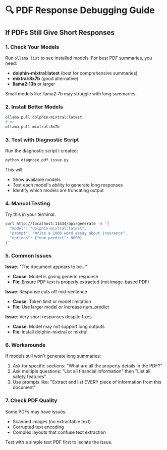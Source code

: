 # 🔍 PDF Response Debugging Guide

## If PDFs Still Give Short Responses

### 1. Check Your Models
Run `ollama list` to see installed models. For best PDF summaries, you need:
- **dolphin-mixtral:latest** (best for comprehensive summaries)
- **mixtral:8x7b** (good alternative)
- **llama2:13b** or larger

Small models like llama2:7b may struggle with long summaries.

### 2. Install Better Models
```bash
ollama pull dolphin-mixtral:latest
# or
ollama pull mixtral:8x7b
```

### 3. Test with Diagnostic Script
Run the diagnostic script I created:
```bash
python diagnose_pdf_issue.py
```

This will:
- Show available models
- Test each model's ability to generate long responses
- Identify which models are truncating output

### 4. Manual Testing
Try this in your terminal:
```bash
curl http://localhost:11434/api/generate -d '{
  "model": "dolphin-mixtral:latest",
  "prompt": "Write a 1000 word essay about insurance",
  "options": {"num_predict": 8000}
}'
```

### 5. Common Issues

**Issue**: "The document appears to be..."
- **Cause**: Model is giving generic response
- **Fix**: Ensure PDF text is properly extracted (not image-based PDF)

**Issue**: Response cuts off mid-sentence
- **Cause**: Token limit or model limitation
- **Fix**: Use larger model or increase num_predict

**Issue**: Very short responses despite fixes
- **Cause**: Model may not support long outputs
- **Fix**: Install dolphin-mixtral or mixtral

### 6. Workarounds

If models still won't generate long summaries:
1. Ask for specific sections: "What are all the property details in the PDF?"
2. Ask multiple questions: "List all financial information" then "List all safety features"
3. Use prompts like: "Extract and list EVERY piece of information from this document"

### 7. Check PDF Quality
Some PDFs may have issues:
- Scanned images (no extractable text)
- Corrupted text encoding
- Complex layouts that confuse text extraction

Test with a simple text PDF first to isolate the issue.